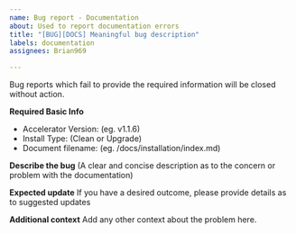 ```yaml
---
name: Bug report - Documentation
about: Used to report documentation errors
title: "[BUG][DOCS] Meaningful bug description"
labels: documentation
assignees: Brian969

---
```


Bug reports which fail to provide the required information will be closed without action.

**Required Basic Info**
- Accelerator Version:  (eg. v1.1.6)
- Install Type: (Clean or Upgrade)
- Document filename: (eg. /docs/installation/index.md)

**Describe the bug**
(A clear and concise description as to the concern or problem with the documentation)

**Expected update**
If you have a desired outcome, please provide details as to suggested updates

**Additional context**
Add any other context about the problem here.
